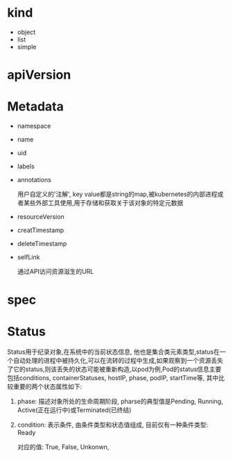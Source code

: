 # kind

- object
- list
- simple

# apiVersion

# Metadata

- namespace

- name

- uid

- labels

- annotations

  用户自定义的'注解', key value都是string的map,被kubernetes的内部进程或者某些外部工具使用,用于存储和获取关于该对象的特定元数据

- resourceVersion

- creatTimestamp

- deleteTimestamp

- selfLink

  通过API访问资源滋生的URL

# spec

# Status

Status用于纪录对象,在系统中的当前状态信息, 他也是集合类元素类型,status在一个自动处理的进程中被持久化,可以在流转的过程中生成,如果观察到一个资源丢失了它的status,则该丢失的状态可能被重新构造,以pod为例,Pod的status信息主要包括conditions, containerStatuses, hostIP, phase, podIP, startTime等, 其中比较重要的两个状态属性如下:

1. phase: 描述对象所处的生命周期阶段, pharse的典型值是Pending, Running, Active(正在运行中)或Terminated(已终结)

2. condition: 表示条件, 由条件类型和状态值组成, 目前仅有一种条件类型: Ready

   对应的值: True, False, Unkonwn, 